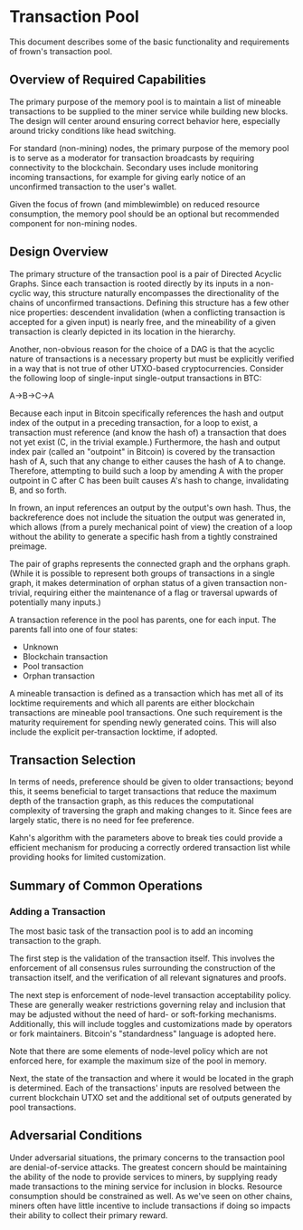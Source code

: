 # Transaction Pool

This document describes some of the basic functionality and requirements of frown's transaction pool.

## Overview of Required Capabilities

The primary purpose of the memory pool is to maintain a list of mineable transactions to be supplied to the miner service while building new blocks. The design will center around ensuring correct behavior here, especially around tricky conditions like head switching.

For standard (non-mining) nodes, the primary purpose of the memory pool is to serve as a moderator for transaction broadcasts by requiring connectivity to the blockchain. Secondary uses include monitoring incoming transactions, for example for giving early notice of an unconfirmed transaction to the user's wallet.

Given the focus of frown (and mimblewimble) on reduced resource consumption, the memory pool should be an optional but recommended component for non-mining nodes.

## Design Overview

The primary structure of the transaction pool is a pair of Directed Acyclic Graphs. Since each transaction is rooted directly by its inputs in a non-cyclic way, this structure naturally encompasses the directionality of the chains of unconfirmed transactions. Defining this structure has a few other nice properties: descendent invalidation (when a conflicting transaction is accepted for a given input) is nearly free, and the mineability of a given transaction is clearly depicted in its location in the hierarchy.

Another, non-obvious reason for the choice of a DAG is that the acyclic nature of transactions is a necessary property but must be explicitly verified in a way that is not true of other UTXO-based cryptocurrencies. Consider the following loop of single-input single-output transactions in BTC:

A->B->C->A

Because each input in Bitcoin specifically references the hash and output index of the output in a preceding transaction, for a loop to exist, a transaction must reference (and know the hash of) a transaction that does not yet exist (C, in the trivial example.) Furthermore, the hash and output index pair (called an "outpoint" in Bitcoin) is covered by the transaction hash of A, such that any change to either causes the hash of A to change. Therefore, attempting to build such a loop by amending A with the proper outpoint in C after C has been built causes A's hash to change, invalidating B, and so forth.

In frown, an input references an output by the output's own hash. Thus, the backreference does not include the situation the output was generated in, which allows (from a purely mechanical point of view) the creation of a loop without the ability to generate a specific hash from a tightly constrained preimage.

The pair of graphs represents the connected graph and the orphans graph. (While it is possible to represent both groups of transactions in a single graph, it makes determination of orphan status of a given transaction non-trivial, requiring either the maintenance of a flag or traversal upwards of potentially many inputs.)

A transaction reference in the pool has parents, one for each input. The parents fall into one of four states:

* Unknown
* Blockchain transaction
* Pool transaction
* Orphan transaction

A mineable transaction is defined as a transaction which has met all of its locktime requirements and which all parents are either blockchain transactions are mineable pool transactions. One such requirement is the maturity requirement for spending newly generated coins. This will also include the explicit per-transaction locktime, if adopted.

## Transaction Selection

In terms of needs, preference should be given to older transactions; beyond this, it seems beneficial to target transactions that reduce the maximum depth of the transaction graph, as this reduces the computational complexity of traversing the graph and making changes to it. Since fees are largely static, there is no need for fee preference.

Kahn's algorithm with the parameters above to break ties could provide a efficient mechanism for producing a correctly ordered transaction list while providing hooks for limited customization.

## Summary of Common Operations

### Adding a Transaction

The most basic task of the transaction pool is to add an incoming transaction to the graph.

The first step is the validation of the transaction itself. This involves the enforcement of all consensus rules surrounding the construction of the transaction itself, and the verification of all relevant signatures and proofs.

The next step is enforcement of node-level transaction acceptability policy. These are generally weaker restrictions governing relay and inclusion that may be adjusted without the need of hard- or soft-forking mechanisms. Additionally, this will include toggles and customizations made by operators or fork maintainers. Bitcoin's "standardness" language is adopted here.

Note that there are some elements of node-level policy which are not enforced here, for example the maximum size of the pool in memory.

Next, the state of the transaction and where it would be located in the graph is determined. Each of the transactions' inputs are resolved between the current blockchain UTXO set and the additional set of outputs generated by pool transactions.

## Adversarial Conditions

Under adversarial situations, the primary concerns to the transaction pool are denial-of-service attacks. The greatest concern should be maintaining the ability of the node to provide services to miners, by supplying ready made transactions to the mining service for inclusion in blocks. Resource consumption should be constrained as well. As we've seen on other chains, miners often have little incentive to include transactions if doing so impacts their ability to collect their primary reward.
